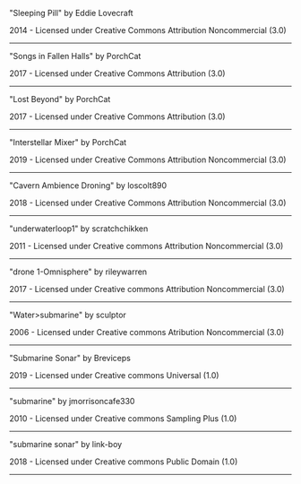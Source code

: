 "Sleeping Pill"
by Eddie Lovecraft

2014 - Licensed under
Creative Commons
Attribution Noncommercial (3.0)

---

"Songs in Fallen Halls"
by PorchCat

2017 - Licensed under
Creative Commons
Attribution (3.0)

---

"Lost Beyond"
by PorchCat

2017 - Licensed under
Creative Commons
Attribution (3.0)

---

"Interstellar Mixer"
by PorchCat

2019 - Licensed under
Creative Commons
Attribution Noncommercial (3.0)

---

"Cavern Ambience Droning"
by loscolt890

2018 - Licensed under
Creative Commons
Attribution Noncommercial (3.0)

---

"underwaterloop1"
by scratchchikken

2011 - Licensed under
Creative commons
Attribution Noncommercial (3.0)

---

"drone 1-Omnisphere"
by rileywarren

2017 - Licensed under
Creative commons
Attribution Noncommercial (3.0)

---

"Water>submarine"
by sculptor

2006 - Licensed under
Creative commons
Atribution Noncommercial (3.0)

---

"Submarine Sonar"
by Breviceps

2019 - Licensed under
Creative commons
Universal (1.0)

---

"submarine"
by jmorrisoncafe330

2010 - Licensed under
Creative commons
Sampling Plus (1.0)

---


"submarine sonar"
by link-boy

2018 - Licensed under
Creative commons
Public Domain (1.0)

---

